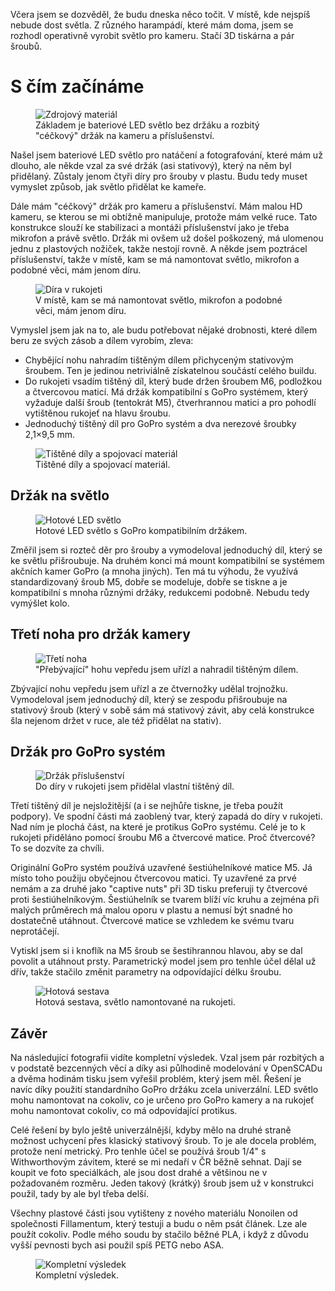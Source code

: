 <!-- dcterms:title = Nový život pro staré harampádí pomocí 3D tisku -->
<!-- dcterms:abstract = Včera jsem se dozvěděl, že budu dneska něco točit. V místě, kde nejspíš nebude dost světla. Z různého harampádí, které mám doma, jsem se rozhodl operativně vyrobit světlo pro kameru. Stačí 3D tiskárna a pár šroubů. -->
<!-- dcterms:creator = Michal Altair Valášek -->
<!-- x4w:coverUrl = /cover-pictures/20210327-kamera.jpg -->
<!-- x4w:pictureUrl = /perex-pictures/20210327-kamera.jpg -->
<!-- x4w:pictureWidth = 150 -->
<!-- x4w:pictureHeight = 150 -->
<!-- x4w:category = Bastlení -->
<!-- x4w:category = 3D tisk -->
<!-- dcterms:date = 2021-03-27 -->

Včera jsem se dozvěděl, že budu dneska něco točit. V místě, kde nejspíš nebude dost světla. Z různého harampádí, které mám doma, jsem se rozhodl operativně vyrobit světlo pro kameru. Stačí 3D tiskárna a pár šroubů.

# S čím začínáme

<figure>
    <img src="https://www.cdn.altairis.cz/Blog/2021/20210327-kamera-01.jpg" alt="Zdrojový materiál" />
    <figcaption>Základem je bateriové LED světlo bez držáku a rozbitý "céčkový" držák na kameru a příslušenství.</figcaption>
</figure>

Našel jsem bateriové LED světlo pro natáčení a fotografování, které mám už dlouho, ale někde vzal za své držák (asi stativový), který na něm byl přidělaný. Zůstaly jenom čtyři díry pro šrouby v plastu. Budu tedy muset vymyslet způsob, jak světlo přidělat ke kameře.

Dále mám "céčkový" držák pro kameru a příslušenství. Mám malou HD kameru, se kterou se mi obtížně manipuluje, protože mám velké ruce. Tato konstrukce slouží ke stabilizaci a montáži příslušenství jako je třeba mikrofon a právě světlo. Držák mi ovšem už došel poškozený, má ulomenou jednu z plastových nožiček, takže nestojí rovně. A někde jsem poztrácel příslušenství, takže v místě, kam se má namontovat světlo, mikrofon a podobné věci, mám jenom díru.

<figure>
    <img src="https://www.cdn.altairis.cz/Blog/2021/20210327-kamera-02.jpg" alt="Díra v rukojeti" />
    <figcaption>V místě, kam se má namontovat světlo, mikrofon a podobné věci, mám jenom díru.</figcaption>
</figure>

Vymyslel jsem jak na to, ale budu potřebovat nějaké drobnosti, které dílem beru ze svých zásob a dílem vyrobím, zleva:

* Chybějící nohu nahradím tištěným dílem přichyceným stativovým šroubem. Ten je jedinou netriviálně získatelnou součástí celého buildu.
* Do rukojeti vsadím tištěný díl, který bude držen šroubem M6, podložkou a čtvercovou maticí. Má držák kompatibilní s GoPro systémem, který vyžaduje další šroub (tentokrát M5), čtverhrannou matici a pro pohodlí vytištěnou rukojeť na hlavu šroubu.
* Jednoduchý tištěný díl pro GoPro systém a dva nerezové šroubky 2,1&times;9,5 mm.

<figure>
    <img src="https://www.cdn.altairis.cz/Blog/2021/20210327-kamera-03.jpg" alt="Tištěné díly a spojovací materiál" />
    <figcaption>Tištěné díly a spojovací materiál.</figcaption>
</figure>

## Držák na světlo

<figure>
    <img src="https://www.cdn.altairis.cz/Blog/2021/20210327-kamera-04.jpg" alt="Hotové LED světlo" />
    <figcaption>Hotové LED světlo s GoPro kompatibilním držákem.</figcaption>
</figure>

Změřil jsem si rozteč děr pro šrouby a vymodeloval jednoduchý díl, který se ke světlu přišroubuje. Na druhém konci má mount kompatibilní se systémem akčních kamer GoPro (a mnoha jiných). Ten má tu výhodu, že využívá standardizovaný šroub M5, dobře se modeluje, dobře se tiskne a je kompatibilní s mnoha různými držáky, redukcemi podobně. Nebudu tedy vymýšlet kolo. 

<script src="https://gist.github.com/ridercz/e7859259ff24d20d94539818926d7f79.js"></script>

## Třetí noha pro držák kamery

<figure>
    <img src="https://www.cdn.altairis.cz/Blog/2021/20210327-kamera-05.jpg" alt="Třetí noha" />
    <figcaption>"Přebývající" hohu vepředu jsem uřízl a nahradil tištěným dílem.</figcaption>
</figure>

Zbývající nohu vepředu jsem uřízl a ze čtvernožky udělal trojnožku. Vymodeloval jsem jednoduchý díl, který se zespodu přišroubuje na stativový šroub (který v sobě sám má stativový závit, aby celá konstrukce šla nejenom držet v ruce, ale též přidělat na stativ).

<script src="https://gist.github.com/ridercz/929ff45e7e0ad8fe03013ebdcff15268.js"></script>

## Držák pro GoPro systém

<figure>
    <img src="https://www.cdn.altairis.cz/Blog/2021/20210327-kamera-06.jpg" alt="Držák příslušenství" />
    <figcaption>Do díry v rukojeti jsem přidělal vlastní tištěný díl.</figcaption>
</figure>

Třetí tištěný díl je nejsložitější (a i se nejhůře tiskne, je třeba použít podpory). Ve spodní části má zaoblený tvar, který zapadá do díry v rukojeti. Nad ním je plochá část, na které je protikus GoPro systému. Celé je to k rukojeti přiděláno pomocí šroubu M6 a čtvercové matice. Proč čtvercové? To se dozvíte za chvíli.

<script src="https://gist.github.com/ridercz/32c749bc0ed30b7872b96dc70724ad34.js"></script>

Originální GoPro systém používá uzavřené šestiúhelníkové matice M5. Já místo toho použiju obyčejnou čtvercovou matici. Ty uzavřené za prvé nemám a za druhé jako "captive nuts" při 3D tisku preferuji ty čtvercové proti šestiúhelníkovým. Šestiúhelník se tvarem blíží víc kruhu a zejména při malých průměrech má malou oporu v plastu a nemusí být snadné ho dostatečně utáhnout. Čtvercové matice se vzhledem ke svému tvaru neprotáčejí.

<script src="https://gist.github.com/ridercz/2655fc43e1c85762322a0b20eb56b9db.js"></script>

Vytiskl jsem si i knoflík na M5 šroub se šestihrannou hlavou, aby se dal povolit a utáhnout prsty. Parametrický model jsem pro tenhle účel dělal už dřív, takže stačilo změnit parametry na odpovídající délku šroubu.

<figure>
    <img src="https://www.cdn.altairis.cz/Blog/2021/20210327-kamera-07.jpg" alt="Hotová sestava" />
    <figcaption>Hotová sestava, světlo namontované na rukojeti.</figcaption>
</figure>

## Závěr

Na následující fotografii vidíte kompletní výsledek. Vzal jsem pár rozbitých a v podstatě bezcenných věcí a díky asi půlhodině modelování v OpenSCADu a dvěma hodinám tisku jsem vyřešil problém, který jsem měl. Řešení je navíc díky použití standardního GoPro držáku zcela univerzální. LED světlo mohu namontovat na cokoliv, co je určeno pro GoPro kamery a na rukojeť mohu namontovat cokoliv, co má odpovídající protikus.

Celé řešení by bylo ještě univerzálnější, kdyby mělo na druhé straně možnost uchycení přes klasický stativový šroub. To je ale docela problém, protože není metrický. Pro tenhle účel se používá šroub 1/4" s Withworthovým závitem, které se mi nedaří v ČR běžně sehnat. Dají se koupit ve foto speciálkách, ale jsou dost drahé a většinou ne v požadovaném rozměru. Jeden takový (krátký) šroub jsem už v konstrukci použil, tady by ale byl třeba delší.

Všechny plastové části jsou vytišteny z nového materiálu Nonoilen od společnosti Fillamentum, který testuji a budu o něm psát článek. Lze ale použít cokoliv. Podle mého soudu by stačilo běžné PLA, i když z důvodu vyšší pevnosti bych asi použil spíš PETG nebo ASA.

<figure>
    <img src="https://www.cdn.altairis.cz/Blog/2021/20210327-kamera-08.jpg" alt="Kompletní výsledek" />
    <figcaption>Kompletní výsledek.</figcaption>
</figure>